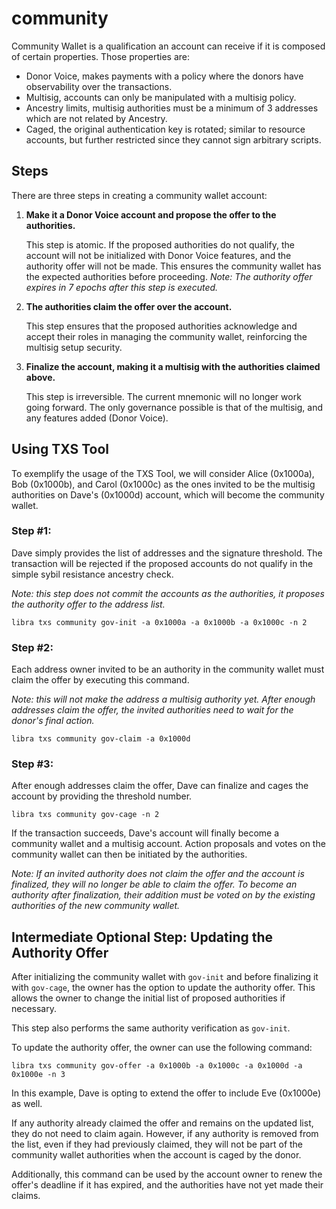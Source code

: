 # community

Community Wallet is a qualification an account can receive if it is composed of certain properties. Those properties are:

- Donor Voice, makes payments with a policy where the donors have observability over the transactions.
- Multisig, accounts can only be manipulated with a multisig policy.
- Ancestry limits, multisig authorities must be a minimum of 3 addresses which are not related by Ancestry.
- Caged, the original authentication key is rotated; similar to resource accounts, but further restricted since they cannot sign arbitrary scripts.

## Steps

There are three steps in creating a community wallet account:

1. **Make it a Donor Voice account and propose the offer to the authorities.**

   This step is atomic. If the proposed authorities do not qualify, the account will not be initialized with Donor Voice features, and the authority offer will not be made. This ensures the community wallet has the expected authorities before proceeding. _Note: The authority offer expires in 7 epochs after this step is executed._

2. **The authorities claim the offer over the account.**

   This step ensures that the proposed authorities acknowledge and accept their roles in managing the community wallet, reinforcing the multisig setup security.

3. **Finalize the account, making it a multisig with the authorities claimed above.**

   This step is irreversible. The current mnemonic will no longer work going forward. The only governance possible is that of the multisig, and any features added (Donor Voice).

## Using TXS Tool

To exemplify the usage of the TXS Tool, we will consider Alice (0x1000a), Bob (0x1000b), and Carol (0x1000c) as the ones invited to be the multisig authorities on Dave's (0x1000d) account, which will become the community wallet.

### Step #1:

Dave simply provides the list of addresses and the signature threshold. The transaction will be rejected if the proposed accounts do not qualify in the simple sybil resistance ancestry check.

_Note: this step does not commit the accounts as the authorities, it proposes the authority offer to the address list._

```
libra txs community gov-init -a 0x1000a -a 0x1000b -a 0x1000c -n 2
```

### Step #2:

Each address owner invited to be an authority in the community wallet must claim the offer by executing this command.

_Note: this will not make the address a multisig authority yet. After enough addresses claim the offer, the invited authorities need to wait for the donor's final action._

```
libra txs community gov-claim -a 0x1000d
```

### Step #3:

After enough addresses claim the offer, Dave can finalize and cages the account by providing the threshold number.

```
libra txs community gov-cage -n 2
```

If the transaction succeeds, Dave's account will finally become a community wallet and a multisig account. Action proposals and votes on the community wallet can then be initiated by the authorities.

_Note: If an invited authority does not claim the offer and the account is finalized, they will no longer be able to claim the offer. To become an authority after finalization, their addition must be voted on by the existing authorities of the new community wallet._

## Intermediate Optional Step: Updating the Authority Offer

After initializing the community wallet with `gov-init` and before finalizing it with `gov-cage`, the owner has the option to update the authority offer. This allows the owner to change the initial list of proposed authorities if necessary.

This step also performs the same authority verification as `gov-init`.

To update the authority offer, the owner can use the following command:

```
libra txs community gov-offer -a 0x1000b -a 0x1000c -a 0x1000d -a 0x1000e -n 3
```

In this example, Dave is opting to extend the offer to include Eve (0x1000e) as well.

If any authority already claimed the offer and remains on the updated list, they do not need to claim again. However, if any authority is removed from the list, even if they had previously claimed, they will not be part of the community wallet authorities when the account is caged by the donor.

Additionally, this command can be used by the account owner to renew the offer's deadline if it has expired, and the authorities have not yet made their claims.
